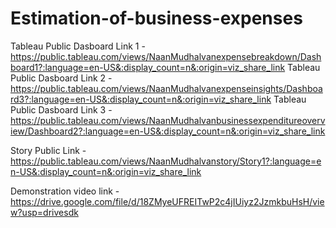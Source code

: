 # Estimation-of-business-expenses


Tableau Public Dasboard Link 1 - https://public.tableau.com/views/NaanMudhalvanexpensebreakdown/Dashboard1?:language=en-US&:display_count=n&:origin=viz_share_link
Tableau Public Dasboard Link 2 - https://public.tableau.com/views/NaanMudhalvanexpenseinsights/Dashboard3?:language=en-US&:display_count=n&:origin=viz_share_link
Tableau Public Dasboard Link 3 - https://public.tableau.com/views/NaanMudhalvanbusinessexpenditureoverview/Dashboard2?:language=en-US&:display_count=n&:origin=viz_share_link

Story Public Link - https://public.tableau.com/views/NaanMudhalvanstory/Story1?:language=en-US&:display_count=n&:origin=viz_share_link

Demonstration video link - https://drive.google.com/file/d/18ZMyeUFREITwP2c4jIUiyz2JzmkbuHsH/view?usp=drivesdk
